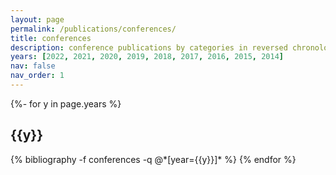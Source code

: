 ```yaml
---
layout: page
permalink: /publications/conferences/
title: conferences
description: conference publications by categories in reversed chronological order generated by jekyll-scholar.
years: [2022, 2021, 2020, 2019, 2018, 2017, 2016, 2015, 2014]
nav: false
nav_order: 1
---
```

<!-- _pages/publications.md -->
<div class="publications">

{%- for y in page.years %}
  <h2 class="year">{{y}}</h2>
  {% bibliography -f conferences -q @*[year={{y}}]* %}
{% endfor %}

</div>
